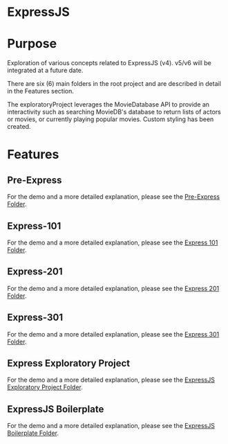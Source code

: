 # ExpressJS
# Purpose
Exploration of various concepts related to ExpressJS (v4). v5/v6 will be integrated at a future date. 

There are six (6) main folders in the root project and are described in detail in the Features section.

The exploratoryProject leverages the MovieDatabase API to provide an interactivity such as searching MovieDB's 
database to return lists of actors or movies, or currently playing popular movies. Custom styling has been created.

# Features

Pre-Express
-------------------
For the demo and a more detailed explanation, please see the [Pre-Express Folder](https://github.com/troveofgems/express/tree/main/pre-express).

Express-101
-------------------
For the demo and a more detailed explanation, please see the [Express 101 Folder](https://github.com/troveofgems/express/tree/main/express_101).

Express-201
-------------------
For the demo and a more detailed explanation, please see the [Express 201 Folder](https://github.com/troveofgems/express/tree/main/express_201).

Express-301
-------------------
For the demo and a more detailed explanation, please see the [Express 301 Folder](https://github.com/troveofgems/express/tree/main/express_301).

Express Exploratory Project
-------------------
For the demo and a more detailed explanation, please see the [ExpressJS Exploratory Project Folder](https://github.com/troveofgems/express/tree/main/exploratoryProject).

ExpressJS Boilerplate
-------------------
For the demo and a more detailed explanation, please see the [ExpressJS Boilerplate Folder](https://github.com/troveofgems/express/tree/main/express_boiler).
